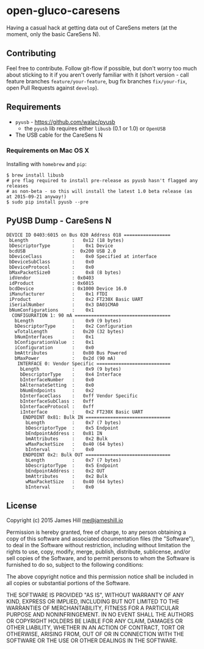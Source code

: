 # open-gluco-caresens

Having a casual hack at getting data out of CareSens meters (at the moment, only the basic CareSens N).

## Contributing

Feel free to contribute. Follow git-flow if possible, but don't worry too much about sticking to it if you aren't overly familiar with it (short version - call feature branches `feature/your-feature`, bug fix branches `fix/your-fix`, open Pull Requests against `develop`).

## Requirements
 - `pyusb` - https://github.com/walac/pyusb
   - the `pyusb` lib requires either `libusb` (0.1 or 1.0) or `OpenUSB`
 - The USB cable for the CareSens N

### Requirements on Mac OS X
Installing with `homebrew` and `pip`:
```
$ brew install libusb
# pre flag required to install pre-release as pyusb hasn't flagged any releases
# as non-beta - so this will install the latest 1.0 beta release (as at 2015-09-21 anyway!)
$ sudo pip install pyusb --pre 
```

## PyUSB Dump - CareSens N

```
DEVICE ID 0403:6015 on Bus 020 Address 018 =================
 bLength                :   0x12 (18 bytes)
 bDescriptorType        :    0x1 Device
 bcdUSB                 :  0x200 USB 2.0
 bDeviceClass           :    0x0 Specified at interface
 bDeviceSubClass        :    0x0
 bDeviceProtocol        :    0x0
 bMaxPacketSize0        :    0x8 (8 bytes)
 idVendor               : 0x0403
 idProduct              : 0x6015
 bcdDevice              : 0x1000 Device 16.0
 iManufacturer          :    0x1 FTDI
 iProduct               :    0x2 FT230X Basic UART
 iSerialNumber          :    0x3 DA01CMA0
 bNumConfigurations     :    0x1
  CONFIGURATION 1: 90 mA ===================================
   bLength              :    0x9 (9 bytes)
   bDescriptorType      :    0x2 Configuration
   wTotalLength         :   0x20 (32 bytes)
   bNumInterfaces       :    0x1
   bConfigurationValue  :    0x1
   iConfiguration       :    0x0 
   bmAttributes         :   0x80 Bus Powered
   bMaxPower            :   0x2d (90 mA)
    INTERFACE 0: Vendor Specific ===========================
     bLength            :    0x9 (9 bytes)
     bDescriptorType    :    0x4 Interface
     bInterfaceNumber   :    0x0
     bAlternateSetting  :    0x0
     bNumEndpoints      :    0x2
     bInterfaceClass    :   0xff Vendor Specific
     bInterfaceSubClass :   0xff
     bInterfaceProtocol :   0xff
     iInterface         :    0x2 FT230X Basic UART
      ENDPOINT 0x81: Bulk IN ===============================
       bLength          :    0x7 (7 bytes)
       bDescriptorType  :    0x5 Endpoint
       bEndpointAddress :   0x81 IN
       bmAttributes     :    0x2 Bulk
       wMaxPacketSize   :   0x40 (64 bytes)
       bInterval        :    0x0
      ENDPOINT 0x2: Bulk OUT ===============================
       bLength          :    0x7 (7 bytes)
       bDescriptorType  :    0x5 Endpoint
       bEndpointAddress :    0x2 OUT
       bmAttributes     :    0x2 Bulk
       wMaxPacketSize   :   0x40 (64 bytes)
       bInterval        :    0x0
```

## License
Copyright (c) 2015 James Hill <me@jameshill.io>

Permission is hereby granted, free of charge, to any person obtaining a copy
of this software and associated documentation files (the "Software"), to deal
in the Software without restriction, including without limitation the rights
to use, copy, modify, merge, publish, distribute, sublicense, and/or sell
copies of the Software, and to permit persons to whom the Software is
furnished to do so, subject to the following conditions:

The above copyright notice and this permission notice shall be included in
all copies or substantial portions of the Software.

THE SOFTWARE IS PROVIDED "AS IS", WITHOUT WARRANTY OF ANY KIND, EXPRESS OR
IMPLIED, INCLUDING BUT NOT LIMITED TO THE WARRANTIES OF MERCHANTABILITY,
FITNESS FOR A PARTICULAR PURPOSE AND NONINFRINGEMENT. IN NO EVENT SHALL THE
AUTHORS OR COPYRIGHT HOLDERS BE LIABLE FOR ANY CLAIM, DAMAGES OR OTHER
LIABILITY, WHETHER IN AN ACTION OF CONTRACT, TORT OR OTHERWISE, ARISING FROM,
OUT OF OR IN CONNECTION WITH THE SOFTWARE OR THE USE OR OTHER DEALINGS IN
THE SOFTWARE.

